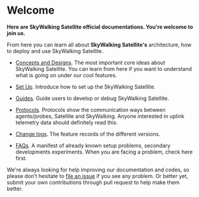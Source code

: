 # Welcome
**Here are SkyWalking Satellite official documentations. You're welcome to join us.**

From here you can learn all about **SkyWalking Satellite's** architecture, how to deploy and use SkyWalking Satellite.

- [Concepts and Designs](en/concepts-and-designs/README.md). The most important core ideas about SkyWalking Satellite. You can learn from here if you want to understand what is going on under our cool features.
- [Set Up](en/setup/README.md). Introduce how to set up the SkyWalking Satellite.

- [Guides](en/guides/README.md). Guide users to develop or debug SkyWalking Satellite.

- [Protocols](https://github.com/apache/skywalking/tree/master/docs/en/protocols/README.md). Protocols show the communication ways between agents/probes, Satellite and SkyWalking. Anyone interested in uplink telemetry data should definitely read this.

- [Change logs](../CHANGES.md). The feature records of the different versions.

- [FAQs](en/FAQ/README.md). A manifest of already known setup problems, secondary developments experiments. When you are facing a problem, check here first.

We're always looking for help improving our documentation and codes, so please don’t hesitate to [file an issue](https://github.com/apache/skywalking/issues/new) 
if you see any problem. 
Or better yet, submit your own contributions through pull request to help make them better.
